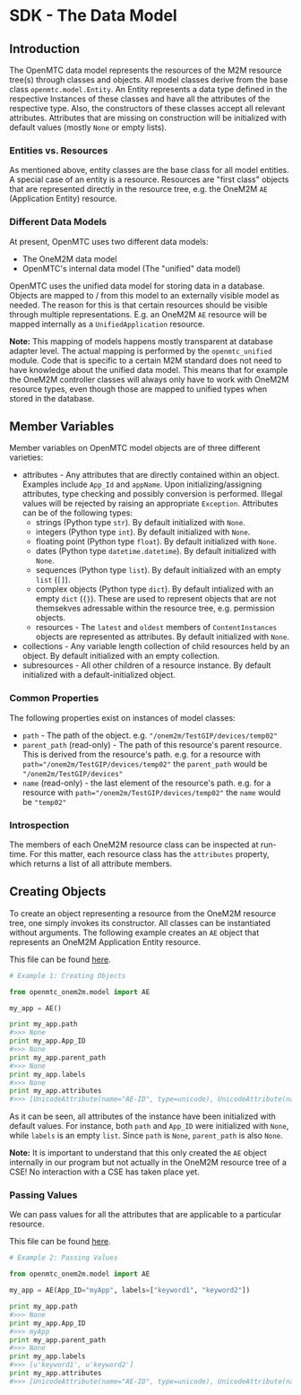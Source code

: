 # SDK - The Data Model


## Introduction

The OpenMTC data model represents the resources of the M2M resource tree(s) through classes and objects. All model classes derive from the base class `openmtc.model.Entity`. An Entity represents a data type defined in the respective Instances of these classes and have all the attributes of the respective type. Also, the constructors of these classes accept all relevant attributes. Attributes that are missing on construction will be initialized with default values (mostly `None` or empty lists).


### Entities vs. Resources

As mentioned above, entity classes are the base class for all model entities. A special case of an entity is a resource. Resources are "first class" objects that are represented directly in the resource tree, e.g. the OneM2M `AE` (Application Entity) resource.


### Different Data Models

At present, OpenMTC uses two different data models:

-   The OneM2M data model
-   OpenMTC's internal data model (The "unified" data model)

OpenMTC uses the unified data model for storing data in a database. Objects are mapped to / from this model to an externally visible model as needed. The reason for this is that certain resources should be visible through multiple representations. E.g. an OneM2M `AE` resource will be mapped internally as a `UnifiedApplication` resource.

**Note:** This mapping of models happens mostly transparent at database adapter level. The actual mapping is performed by the `openmtc_unified` module. Code that is specific to a certain M2M standard does not need to have knowledge about the unified data model. This means that for example the OneM2M controller classes will always only have to work with OneM2M resource types, even though those are mapped to unified types when stored in the database.


## Member Variables

Member variables on OpenMTC model objects are of three different varieties:

-   attributes - Any attributes that are directly contained within an object. Examples include `App_Id` and `appName`. Upon initializing/assigning attributes, type checking and possibly conversion is performed. Illegal values will be rejected by raising an appropriate `Exception`. Attributes can be of the following types:
    -   strings (Python type `str`). By default initialized with `None`.
    -   integers (Python type `int`). By default initialized with `None`.
    -   floating point (Python type `float`). By default initialized with `None`.
    -   dates (Python type `datetime.datetime`). By default initialized with `None`.
    -   sequences (Python type `list`). By default initialized with an empty `list` (`[]`).
    -   complex objects (Python type `dict`). By default intialized with an empty `dict` (`{}`). These are used to represent objects that are not themsekves adressable within the resource tree, e.g. permission objects.
    -   resources - The `latest` and `oldest` members of `ContentInstances` objects are represented as attributes. By default initialized with `None`.
-   collections - Any variable length collection of child resources held by an object. By default initialized with an empty collection.
-   subresources - All other children of a resource instance. By default initialized with a default-initialized object.


### Common Properties

The following properties exist on instances of model classes:

-   `path` - The path of the object. e.g. `"/onem2m/TestGIP/devices/temp02"`
-   `parent_path` (read-only) - The path of this resource's parent resource. This is derived from the resource's path. e.g. for a resource with `path="/onem2m/TestGIP/devices/temp02"` the `parent_path` would be `"/onem2m/TestGIP/devices"`
-   `name` (read-only) - the last element of the resource's path. e.g. for a resource with `path="/onem2m/TestGIP/devices/temp02"` the `name` would be `"temp02"`


### Introspection

The members of each OneM2M resource class can be inspected at run-time. For this matter, each resource class has the `attributes` property, which returns a list of all attribute members.


## Creating Objects

To create an object representing a resource from the OneM2M resource tree, one simply invokes its constructor. All classes can be instantiated without arguments. The following example creates an `AE` object that represents an OneM2M Application Entity resource.

This file can be found [here](./training/onem2m-examples/onem2m-example-1.py).
``` py
# Example 1: Creating Objects

from openmtc_onem2m.model import AE

my_app = AE()

print my_app.path
#>>> None
print my_app.App_ID
#>>> None
print my_app.parent_path
#>>> None
print my_app.labels
#>>> None
print my_app.attributes
#>>> [UnicodeAttribute(name="AE-ID", type=unicode), UnicodeAttribute(name="App-ID", type=unicode), ListAttribute(name="accessControlPolicyIDs", type=list), ListAttribute(name="announceTo", type=list), UnicodeAttribute(name="announcedAttribute", type=unicode), ListAttribute(name="childResources", type=list), DatetimeAttribute(name="creationTime", type=datetime), DatetimeAttribute(name="expirationTime", type=datetime), UnicodeAttribute(name="labels", type=unicode), DatetimeAttribute(name="lastModifiedTime", type=datetime), UnicodeAttribute(name="name", type=unicode), UnicodeAttribute(name="nodeLink", type=unicode), UnicodeAttribute(name="ontologyRef", type=unicode), ListAttribute(name="pointOfAccess", type=list)]
```

As it can be seen, all attributes of the instance have been initialized with default values. For instance, both `path` and `App_ID` were initialized with `None`, while `labels` is an empty `list`. Since `path` is `None`, `parent_path` is also `None`.

**Note:** It is important to understand that this only created the `AE` object internally in our program but not actually in the OneM2M resource tree of a CSE! No interaction with a CSE has taken place yet.


### Passing Values

We can pass values for all the attributes that are applicable to a particular resource.

This file can be found [here](./training/onem2m-examples/onem2m-example-2.py).
``` py
# Example 2: Passing Values

from openmtc_onem2m.model import AE

my_app = AE(App_ID="myApp", labels=["keyword1", "keyword2"])

print my_app.path
#>>> None
print my_app.App_ID
#>>> myApp
print my_app.parent_path
#>>> None
print my_app.labels
#>>> [u'keyword1', u'keyword2']
print my_app.attributes
#>>> [UnicodeAttribute(name="AE-ID", type=unicode), UnicodeAttribute(name="App-ID", type=unicode), ListAttribute(name="accessControlPolicyIDs", type=list), ListAttribute(name="announceTo", type=list), UnicodeAttribute(name="announcedAttribute", type=unicode), ListAttribute(name="childResources", type=list), DatetimeAttribute(name="creationTime", type=datetime), DatetimeAttribute(name="expirationTime", type=datetime), UnicodeAttribute(name="labels", type=unicode), DatetimeAttribute(name="lastModifiedTime", type=datetime), UnicodeAttribute(name="name", type=unicode), UnicodeAttribute(name="nodeLink", type=unicode), UnicodeAttribute(name="ontologyRef", type=unicode), ListAttribute(name="pointOfAccess", type=list)]
```
